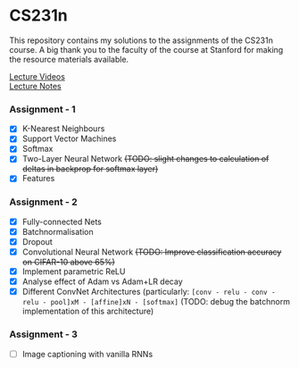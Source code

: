 # CS231n

This repository contains my solutions to the assignments of the CS231n course. A big thank you to the faculty of the course at Stanford for making the resource materials available.

[Lecture Videos](https://www.youtube.com/channel/UCPk8m_r6fkUSYmvgCBwq-sw/videos)  
[Lecture Notes](http://cs231n.github.io/)

### Assignment - 1 
* [x] K-Nearest Neighbours
* [x] Support Vector Machines
* [x] Softmax
* [x] Two-Layer Neural Network ~~(TODO: slight changes to calculation of deltas in backprop for softmax layer)~~
* [x] Features

### Assignment - 2
* [x] Fully-connected Nets
* [x] Batchnormalisation
* [x] Dropout
* [x] Convolutional Neural Network ~~(TODO: Improve classification accuracy on CIFAR-10 above 65%)~~
* [x] Implement parametric ReLU
* [x] Analyse effect of Adam vs Adam+LR decay
* [x] Different ConvNet Architectures (particularly: `[conv - relu - conv - relu - pool]xM - [affine]xN - [softmax]` (TODO: debug the batchnorm implementation of this architecture)

### Assignment - 3
* [ ] Image captioning with vanilla RNNs
